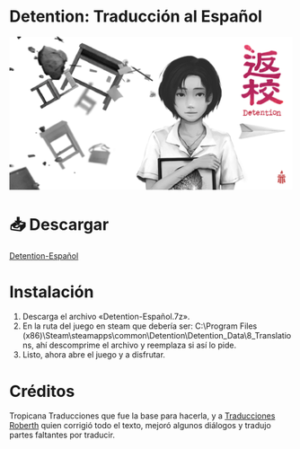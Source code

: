 # Detention: Traducción al Español
![Logo](assets/Detention.png)

# 📥 Descargar
[Detention-Español](https://github.com/roberthvzla/Detention/raw/main/Detention-Español.7z)

# Instalación
1. Descarga el archivo «Detention-Español.7z».
2. En la ruta del juego en steam  que debería ser: C:\Program Files (x86)\Steam\steamapps\common\Detention\Detention_Data\8_Translations, ahí descomprime el archivo y reemplaza si así lo pide.
3. Listo, ahora abre el juego y a disfrutar.

# Créditos
Tropicana Traducciones que fue la base para hacerla, y a [Traducciones Roberth](https://www.facebook.com/TraduccionesRoberth) quien corrigió todo el texto, mejoró algunos diálogos y tradujo partes faltantes por traducir.
